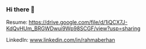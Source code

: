 ### Hi there 👋

Resume: https://drive.google.com/file/d/1iQCX7J-KdQvHUm_BRGWDwui9Wp98SCGF/view?usp=sharing

LinkedIn: www.linkedin.com/in/rahmaberhan


<!--
**RahmaB1/RahmaB1** is a ✨ _special_ ✨ repository because its `README.md` (this file) appears on your GitHub profile.

Here are some ideas to get you started:

- 🔭 I’m currently working on ...
- 🌱 I’m currently learning ...
- 👯 I’m looking to collaborate on ...
- 🤔 I’m looking for help with ...
- 💬 Ask me about ...
- 📫 How to reach me: ...
- 😄 Pronouns: ...
- ⚡ Fun fact: ...
-->
